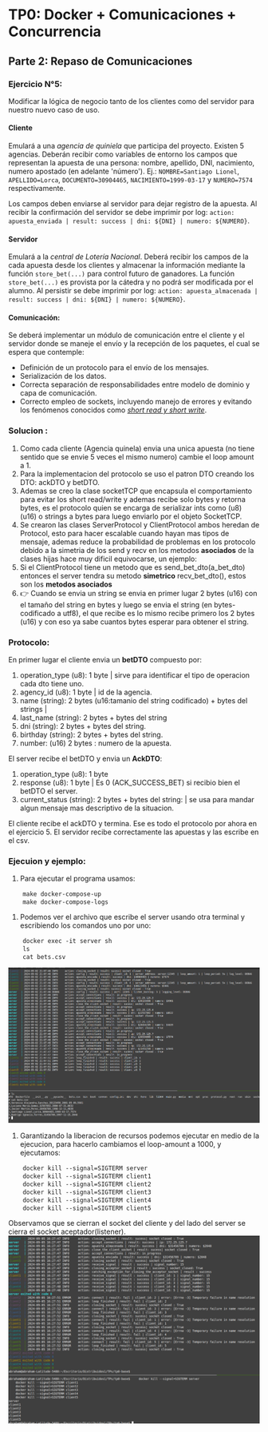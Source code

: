 # TP0: Docker + Comunicaciones + Concurrencia
## Parte 2: Repaso de Comunicaciones

### Ejercicio N°5:
Modificar la lógica de negocio tanto de los clientes como del servidor para nuestro nuevo caso de uso.

#### Cliente
Emulará a una _agencia de quiniela_ que participa del proyecto. Existen 5 agencias. Deberán recibir como variables de entorno los campos que representan la apuesta de una persona: nombre, apellido, DNI, nacimiento, numero apostado (en adelante 'número'). Ej.: `NOMBRE=Santiago Lionel`, `APELLIDO=Lorca`, `DOCUMENTO=30904465`, `NACIMIENTO=1999-03-17` y `NUMERO=7574` respectivamente.

Los campos deben enviarse al servidor para dejar registro de la apuesta. Al recibir la confirmación del servidor se debe imprimir por log: `action: apuesta_enviada | result: success | dni: ${DNI} | numero: ${NUMERO}`.

#### Servidor
Emulará a la _central de Lotería Nacional_. Deberá recibir los campos de la cada apuesta desde los clientes y almacenar la información mediante la función `store_bet(...)` para control futuro de ganadores. La función `store_bet(...)` es provista por la cátedra y no podrá ser modificada por el alumno.
Al persistir se debe imprimir por log: `action: apuesta_almacenada | result: success | dni: ${DNI} | numero: ${NUMERO}`.

#### Comunicación:
Se deberá implementar un módulo de comunicación entre el cliente y el servidor donde se maneje el envío y la recepción de los paquetes, el cual se espera que contemple:
* Definición de un protocolo para el envío de los mensajes.
* Serialización de los datos.
* Correcta separación de responsabilidades entre modelo de dominio y capa de comunicación.
* Correcto empleo de sockets, incluyendo manejo de errores y evitando los fenómenos conocidos como [_short read y short write_](https://cs61.seas.harvard.edu/site/2018/FileDescriptors/).


### Solucion : 
1. Como cada cliente (Agencia quinela) envia una unica apuesta (no tiene sentido que se envie 5 veces el mismo numero) cambie el loop amount a 1. 
1. Para la implementacion del protocolo se uso el patron DTO creando los DTO: ackDTO y betDTO.
1. Ademas se creo la clase socketTCP que encapsula el comportamiento para evitar los short read/write y ademas recibe solo bytes y retorna bytes, es el protocolo quien se encarga de serializar ints como (u8) (u16) o strings a bytes para luego enviarlo por el objeto SocketTCP.
1. Se crearon las clases ServerProtocol y ClientProtocol ambos heredan de Protocol, esto para hacer escalable cuando hayan mas tipos de mensaje, 
ademas reduce la probabilidad de problemas en los protocolo debido a la simetria de los send y recv en los metodos **asociados** de la clases hijas hace muy dificil equivocarse, un ejemplo:
1. Si el ClientProtocol tiene un metodo que es send_bet_dto(a_bet_dto) entonces el server tendra su metodo **simetrico** recv_bet_dto(), estos son los **metodos asociados**
1. 👉 Cuando se envia un string se envia en primer lugar 2 bytes (u16) con el tamaño del string en bytes y luego se envia el string (en bytes-codificado a utf8), el que recibe es lo mismo recibe primero los 2 bytes (u16) y con eso ya sabe cuantos bytes esperar para obtener el string.


### Protocolo: 
En primer lugar el cliente envia un **betDTO** compuesto por: 
1. operation_type (u8): 1 byte | sirve para identificar el tipo de operacion cada dto tiene uno. 
2. agency_id (u8): 1 byte | id de la agencia.
3. name (string): 2 bytes (u16:tamanio del string codificado) + bytes del strings |
4. last_name (string): 2 bytes + bytes del string
5. dni (string):  2 bytes + bytes del string.
6. birthday (string): 2 bytes + bytes del string.
7. number: (u16) 2 bytes : numero de la apuesta.   

El server recibe el betDTO y envia un **AckDTO**:
1. operation_type (u8): 1 byte 
2. response (u8): 1 byte | Es 0 (ACK_SUCCESS_BET) si recibio bien el betDTO el server.
3. current_status (string): 2 bytes + bytes del string: | se usa para mandar algun mensaje mas descriptivo de la situacion.

El cliente recibe el ackDTO y termina. Ese es todo el protocolo por ahora en el ejercicio 5. 
El servidor recibe correctamente las apuestas y las escribe en el csv. 

### Ejecuion y ejemplo: 
1. Para ejecutar el programa usamos: 
```
    make docker-compose-up
    make docker-compose-logs
``` 

1. Podemos ver el archivo que escribe el server usando otra terminal y escribiendo los comandos uno por uno: 
```
    docker exec -it server sh
    ls
    cat bets.csv
```
<img src = './img/ej5_1.png'>


1. Garantizando la liberacion de recursos podemos ejecutar en medio de la ejecucion, para hacerlo cambiamos el loop-amount a 1000, y ejecutamos:

```
    docker kill --signal=SIGTERM server
    docker kill --signal=SIGTERM client1
    docker kill --signal=SIGTERM client2
    docker kill --signal=SIGTERM client3
    docker kill --signal=SIGTERM client4
    docker kill --signal=SIGTERM client5
``` 
Observamos que se cierran el socket del cliente y del lado del server se cierra el socket aceptador(listener).
<img src= './img/ej5_part2.png'>

